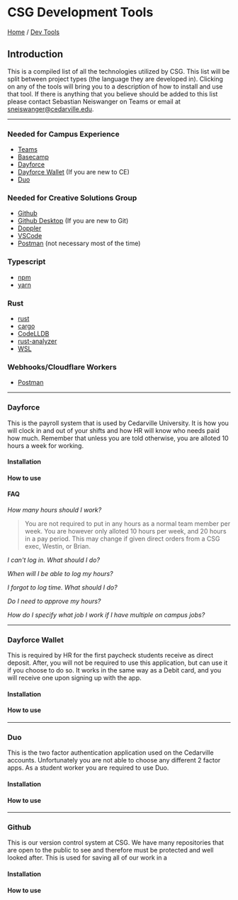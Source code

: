 # CSG Development Tools

[Home](../Readme.md) / [Dev Tools](dev-tools.md)

## Introduction

This is a compiled list of all the technologies utilized by CSG. This list will be split between project types (the language they are developed in). Clicking on any of the tools will bring you to a description of how to install and use that tool. If there is anything that you believe should be added to this list please contact Sebastian Neiswanger on Teams or email at [sneiswanger@cedarville.edu](mailto:sneiswanger@cedarville.edu).

---

### Needed for Campus Experience

- [Teams](./microsoft-teams/tool.md)
- [Basecamp](./basecamp/tool.md)
- [Dayforce](./dayforce/tool.md)
- [Dayforce Wallet](./dayforce-wallet/tool.md) (If you are new to CE)
- [Duo](./duo/tool.md)

### Needed for Creative Solutions Group

- [Github](./github/tool.md)
- [Github Desktop](./github-desktop/tool.md) (If you are new to Git)
- [Doppler](./doppler/tool.md)
- [VSCode](./vscode/tool.md)
- [Postman](./postman/tool.md) (not necessary most of the time)

### Typescript

- [npm](./npm/tool.md)
- [yarn](./yarn/tool.md)

### Rust

- [rust](./rust-cargo/tool.md)
- [cargo](./rust-cargo/tool.md)
- [CodeLLDB](./codeLLDB/tool.md)
- [rust-analyzer](./rust-analyzer/tool.md)
- [WSL](./wsl/tool.md)

### Webhooks/Cloudflare Workers

- [Postman](./postman/tool.md)

---

### Dayforce

This is the payroll system that is used by Cedarville University. It is how you will clock in and out of your shifts and how HR will know who needs paid how much. Remember that unless you are told otherwise, you are alloted 10 hours a week for working.

#### Installation

#### How to use

#### FAQ

*How many hours should I work?*
> You are not required to put in any hours as a normal team member per week. You are however only alloted 10 hours per week, and 20 hours in a pay period. This may change if given direct orders from a CSG exec, Westin, or Brian.

*I can't log in. What should I do?*

*When will I be able to log my hours?*

*I forgot to log time. What should I do?*

*Do I need to approve my hours?*

*How do I specify what job I work if I have multiple on campus jobs?*

---

### Dayforce Wallet

This is required by HR for the first paycheck students receive as direct deposit. After, you will not be required to use this application, but can use it if you choose to do so. It works in the same way as a Debit card, and you will receive one upon signing up with the app.

#### Installation

#### How to use

---

### Duo

This is the two factor authentication application used on the Cedarville accounts. Unfortunately you are not able to choose any different 2 factor apps. As a student worker you are required to use Duo.

#### Installation

#### How to use

---

### Github

This is our version control system at CSG. We have many repositories that are open to the public to see and therefore must be protected and well looked after. This is used for saving all of our work in a 

#### Installation

#### How to use